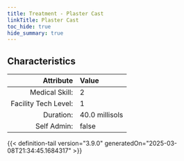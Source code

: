 ```yaml
---
title: Treatment - Plaster Cast
linkTitle: Plaster Cast
toc_hide: true
hide_summary: true
---
```

<!-- This is generated by the MarsSim HelpGenertor, do not edit. -->

## Characteristics

| Attribute      | Value |
|--------:|:------|
|Medical Skill:|2|
|Facility Tech Level:|1|
|Duration:|40.0 millisols|
|Self Admin:|false|


{{< definition-tail version="3.9.0" generatedOn="2025-03-08T21:34:45.1684317" >}}

